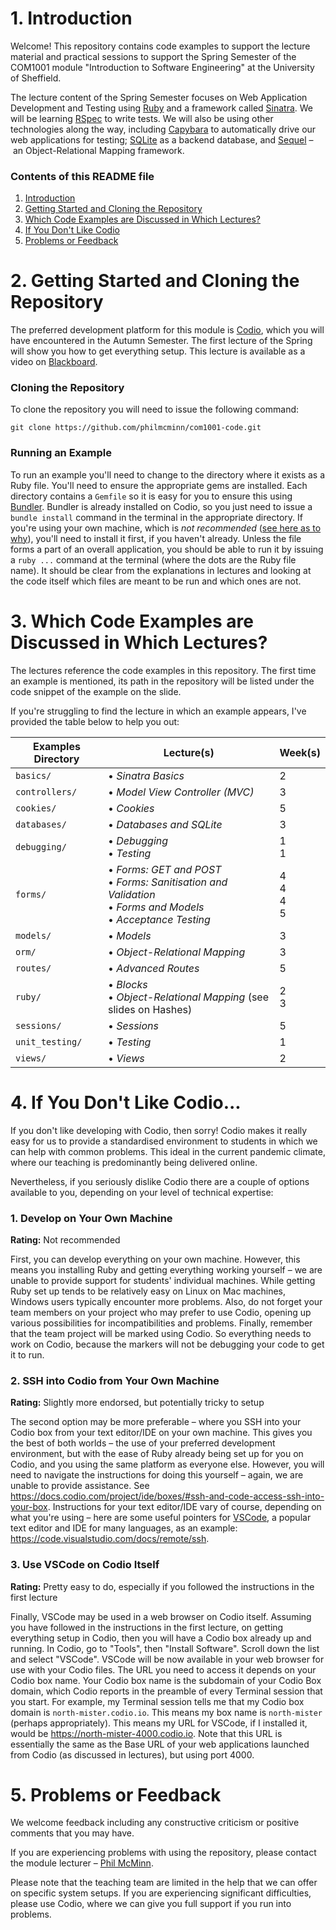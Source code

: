 # 1. Introduction

Welcome! This repository contains code examples to support the lecture material
and practical sessions to support the Spring Semester of the COM1001 module
"Introduction to Software Engineering" at the University of Sheffield.

The lecture content of the Spring Semester focuses on Web Application
Development and Testing using [Ruby](https://www.ruby-lang.org/) and a framework
called [Sinatra](http://sinatrarb.com/). We will be learning
[RSpec](https://rspec.info/) to write tests. We will also be using other
technologies along the way, including
[Capybara](https://teamcapybara.github.io/capybara/) to automatically drive our
web applications for testing; [SQLite](https://www.sqlite.org/) as a backend
database, and [Sequel](https://sequel.jeremyevans.net/) – an Object-Relational
Mapping framework.

### Contents of this README file

1. [Introduction](#1-introduction)
2. [Getting Started and Cloning the Repository](#2-getting-started-and-cloning-the-repository)
3. [Which Code Examples are Discussed in Which Lectures?](#3-which-examples-are-discussed-in-which-lectures)
4. [If You Don't Like Codio](#4-if-you-dont-like-codio)
5. [Problems or Feedback](#5-problems-or-feedback)


# 2. Getting Started and Cloning the Repository

The preferred development platform for this module is
[Codio](https://www.codio.com/), which you will have encountered in the Autumn
Semester. The first lecture of the Spring will show you how to get everything
setup. This lecture is available as a video on
[Blackboard](https://vle.shef.ac.uk).

### Cloning the Repository

To clone the repository you will need to issue the following command:

``git clone https://github.com/philmcminn/com1001-code.git``

### Running an Example

To run an example you'll need to change to the directory where it exists as a
Ruby file. You'll need to ensure the appropriate gems are installed. Each
directory contains a ``Gemfile`` so it is easy for you to ensure this using
[Bundler](https://bundler.io). Bundler is already installed on Codio, so you
just need to issue a ``bundle install`` command in the terminal in the
appropriate directory. If you're using your own machine, which is _not
recommended_ ([see here as to why](#1-develop-on-your-own-machine)), you'll need
to install it first, if you haven't already. Unless the file forms a part of an
overall application, you should be able to run it by issuing a ``ruby ...``
command at the terminal (where the dots are the Ruby file name). It should be
clear from the explanations in lectures and looking at the code itself which
files are meant to be run and which ones are not.

# 3. Which Code Examples are Discussed in Which Lectures?

The lectures reference the code examples in this repository. The first time an
example is mentioned, its path in the repository will be listed under the code
snippet of the example on the slide. 

If you're struggling to find the lecture in which an example appears, I've provided the
table below to help you out:

| Examples Directory  | Lecture(s)                                                                                                                                                  | Week(s)                   |
| ------------------- | ------------------------------------------------------------------------------------------------------------------------------------------------------------| ------------------------- |
| ``basics/``         | &bullet; _Sinatra Basics_                                                                                                                                   | 2                         |
| ``controllers/``    | &bullet; _Model View Controller (MVC)_                                                                                                                      | 3                         |
| ``cookies/``        | &bullet; _Cookies_                                                                                                                                          | 5                         |
| ``databases/``      | &bullet; _Databases and SQLite_                                                                                                                             | 3                         |
| ``debugging/``      | &bullet; _Debugging_ <br /> &bullet; _Testing_                                                                                                              | 1 <br/> 1                 |
| ``forms/``          | &bullet; _Forms: GET and POST_ <br /> &bullet; _Forms: Sanitisation and Validation_ <br /> &bullet; _Forms and Models_ <br /> &bullet; _Acceptance Testing_ | 4 <br/> 4 <br/> 4 <br/> 5 |
| ``models/``         | &bullet; _Models_                                                                                                                                           | 3                         |
| ``orm/``            | &bullet; _Object-Relational Mapping_                                                                                                                        | 3                         |
| ``routes/``         | &bullet; _Advanced Routes_                                                                                                                                  | 5                         |
| ``ruby/``           | &bullet; _Blocks_ <br /> &bullet; _Object-Relational Mapping_ (see slides on Hashes)                                                                        | 2 <br/> 3                 |
| ``sessions/``       | &bullet; _Sessions_                                                                                                                                         | 5                         |
| ``unit_testing/``   | &bullet; _Testing_                                                                                                                                          | 1                         |
| ``views/``          | &bullet; _Views_                                                                                                                                            | 2                         |

# 4. If You Don't Like Codio...

If you don't like developing with Codio, then sorry! Codio makes it really easy
for us to provide a standardised environment to students in which we can help
with common problems. This ideal in the current pandemic climate, where our
teaching is predominantly being delivered online. 

Nevertheless, if you seriously dislike Codio there are a couple of options
available to you, depending on your level of technical expertise:

### 1. Develop on Your Own Machine

**Rating:** Not recommended

First, you can develop everything on your own machine. However, this means you
installing Ruby and getting everything working yourself – we are unable to
provide support for students' individual machines. While getting Ruby set up
tends to be relatively easy on Linux on Mac machines, Windows users typically
encounter more problems. Also, do not forget your team members on your project
who may prefer to use Codio, opening up various possibilities for
incompatibilities and problems. Finally, remember that the team project will be
marked using Codio. So everything needs to work on Codio, because the markers
will not be debugging your code to get it to run.

### 2. SSH into Codio from Your Own Machine

**Rating:** Slightly more endorsed, but potentially tricky to setup

The second option may be more preferable – where you SSH into your Codio box
from your text editor/IDE on your own machine. This gives you the best of both
worlds – the use of your preferred development environment, but with the ease of
Ruby already being set up for you on Codio, and you using the same platform as
everyone else. However, you will need to navigate the instructions for doing
this yourself – again, we are unable to provide assistance. See
https://docs.codio.com/project/ide/boxes/#ssh-and-code-access-ssh-into-your-box.
Instructions for your text editor/IDE vary of course, depending on what you're
using – here are some useful pointers for
[VSCode](https://code.visualstudio.com), a popular text editor and IDE for many
languages, as an example: https://code.visualstudio.com/docs/remote/ssh.

### 3. Use VSCode on Codio Itself

**Rating:** Pretty easy to do, especially if you followed the instructions in
the first lecture

Finally, VSCode may be used in a web browser on Codio itself. Assuming you have
followed in the instructions in the first lecture, on getting everything setup
in Codio, then you will have a Codio box already up and running. In Codio, go to
"Tools", then "Install Software". Scroll down the list and select "VSCode".
VSCode will be now available in your web browser for use with your Codio files.
The URL you need to access it depends on your Codio box name. Your Codio box
name is the subdomain of your Codio Box domain, which Codio reports in the
preamble of every Terminal session that you start. For example, my Terminal
session tells me that my Codio box domain is ``north-mister.codio.io``. This
means my box name is ``north-mister`` (perhaps appropriately). This means my URL
for VSCode, if I installed it, would be https://north-mister-4000.codio.io. Note
that this URL is essentially the same as the Base URL of your web applications
launched from Codio (as discussed in lectures), but using port 4000.

# 5. Problems or Feedback

We welcome feedback including any constructive criticism or positive comments
that you may have.

If you are experiencing problems with using the repository, please contact the
module lecturer – [Phil McMinn](https://mcminn.io). 

Please note that the teaching team are limited in the help that we can offer on
specific system setups. If you are experiencing significant difficulties, please
use Codio, where we can give you full support if you run into problems. 
